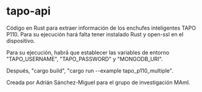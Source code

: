 # tapo-api
Código en Rust para extraer información de los enchufes inteligentes TAPO P110. Para su ejecución hará falta tener instalado Rust y open-ssl en el dispositivo. 

Para su ejecución, habrá que establecer las variables de entorno "TAPO_USERNAME", "TAPO_PASSWORD" y "MONGODB_URI". 

Después, "cargo build", "cargo run --example tapo_p110_multiple".

Creada por Adrián Sánchez-Miguel para el grupo de investigación MAmI.
